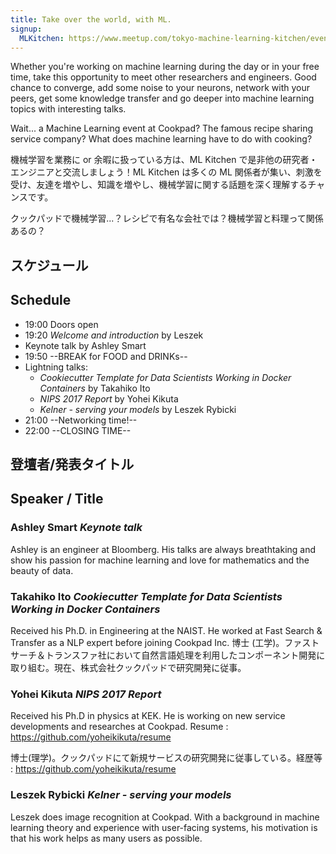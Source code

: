 ```yaml
---
title: Take over the world, with ML.
signup:
  MLKitchen: https://www.meetup.com/tokyo-machine-learning-kitchen/events/247076882/
---
```


Whether you're working on machine learning during the day or in your free time, take this opportunity to meet other researchers and engineers. Good chance to converge, add some noise to your neurons, network with your peers, get some knowledge transfer and go deeper into machine learning topics with interesting talks.

Wait... a Machine Learning event at Cookpad? The famous recipe sharing service company? What does machine learning have to do with cooking?

機械学習を業務に or 余暇に扱っている方は、ML Kitchen で是非他の研究者・エンジニアと交流しましょう！ML Kitchen は多くの ML 関係者が集い、刺激を受け、友達を増やし、知識を増やし、機械学習に関する話題を深く理解するチャンスです。

クックパッドで機械学習...？レシピで有名な会社では？機械学習と料理って関係あるの？

## スケジュール
## Schedule

- 19:00 Doors open
- 19:20 *Welcome and introduction* by Leszek
- Keynote talk by Ashley Smart
- 19:50 --BREAK for FOOD and DRINKs--
- Lightning talks:
  - *Cookiecutter Template for Data Scientists Working in Docker Containers* by Takahiko Ito
  - *NIPS 2017 Report* by Yohei Kikuta
  - *Kelner - serving your models* by Leszek Rybicki
- 21:00 --Networking time!--
- 22:00 --CLOSING TIME--

## 登壇者/発表タイトル 
## Speaker / Title

### Ashley Smart *Keynote talk*

Ashley is an engineer at Bloomberg. His talks are always breathtaking and show his passion for machine learning and love for mathematics and the beauty of data.

### Takahiko Ito *Cookiecutter Template for Data Scientists Working in Docker Containers*
Received his Ph.D. in Engineering at the NAIST. He worked at Fast Search & Transfer as a NLP expert before joining Cookpad Inc.
博士 (工学)。ファストサーチ＆トランスファ社において自然言語処理を利用したコンポーネント開発に取り組む。現在、株式会社クックパッドで研究開発に従事。

### Yohei Kikuta *NIPS 2017 Report*
Received his Ph.D in physics at KEK. He is working on new service developments and researches at Cookpad. Resume : https://github.com/yoheikikuta/resume

博士(理学)。クックパッドにて新規サービスの研究開発に従事している。経歴等 : https://github.com/yoheikikuta/resume

### Leszek Rybicki *Kelner - serving your models*

Leszek does image recognition at Cookpad. With a background in machine learning theory and experience with user-facing systems, his motivation is that his work helps as many users as possible.
